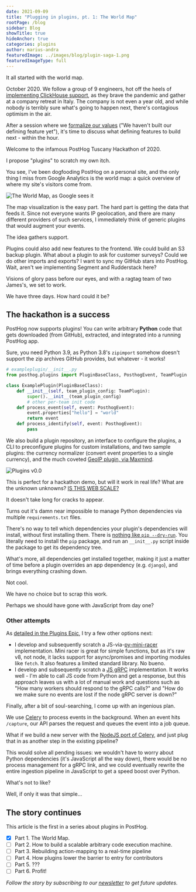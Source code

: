 ```yaml
---
date: 2021-09-09
title: "Plugging in plugins, pt. 1: The World Map"
rootPage: /blog
sidebar: Blog
showTitle: true
hideAnchor: true
categories: plugins
author: marius-andra
featuredImage: ../images/blog/plugin-saga-1.png
featuredImageType: full
---
```


It all started with the world map.

October 2020. We follow a group of 9 engineers, hot off the heels of [implementing ClickHouse support](https://posthog.com/blog/clickhouse-announcement), as they brave the pandemic and gather at a company retreat in Italy. The company is not even a year old, and while nobody is terribly sure what's going to happen next, there's contagious optimism in the air.

After a session where we [formalize our values](/handbook/company/values) ("We haven't built our defining feature yet"), it's time to discuss what defining features to build next - within the hour.

Welcome to the infamous PostHog Tuscany Hackathon of 2020.

I propose "plugins" to scratch my own itch. 

You see, I've been dogfooding PostHog on a personal site, and the only thing I miss from Google Analytics is the world map: a quick overview of where my site's visitors come from.

![The World Map, as Google sees it](https://www.klipfolio.com/sites/default/files/gallery/klip-template/where-is-organic-traffic-coming-from.png)

The map visualization is the easy part. The hard part is getting the data that feeds it. Since not everyone wants IP geolocation, and there are many different providers of such services, I immediately think of generic plugins that would augment your events.

The idea gathers support.

Plugins could also add new features to the frontend. We could build an S3 backup plugin. What about a plugin to ask for customer surveys? Could we do other imports and exports? I want to sync my GitHub stars into PostHog. Wait, aren't we implementing Segment and Rudderstack here?

Visions of glory pass before our eyes, and with a ragtag team of two James's, we set to work.

We have three days. How hard could it be?

## The hackathon is a success

PostHog now supports plugins! You can write arbitrary **Python** code that gets downloaded (from GitHub), extracted, and integrated into a running PostHog app.

Sure, you need Python 3.9, as Python 3.8's `zipimport` somehow doesn't support the zip archives GitHub provides, but whatever - it works!

```py
# exampleplugin/__init__.py
from posthog.plugins import PluginBaseClass, PosthogEvent, TeamPlugin

class ExamplePlugin(PluginBaseClass):   
    def __init__(self, team_plugin_config: TeamPlugin):
        super().__init__(team_plugin_config)
        # other per-team init code
    def process_event(self, event: PosthogEvent):
        event.properties["hello"] = "world"
        return event
    def process_identify(self, event: PosthogEvent):
        pass
```

We also build a plugin repository, an interface to configure the plugins, a CLI to preconfigure plugins for custom installations, and two sample plugins: the currency normalizer (convert event properties to a single currency), and the much coveted [GeoIP plugin, via Maxmind](https://www.maxmind.com/en/home). 

![Plugins v0.0](https://user-images.githubusercontent.com/53387/96144527-8f190700-0f04-11eb-8c9b-40ba031ac1d2.gif)

This is perfect for a hackathon demo, but will it work in real life? What are the unknown unknowns? [IS THIS WEB SCALE?](http://www.mongodb-is-web-scale.com/)

It doesn't take long for cracks to appear.

Turns out it's damn near impossible to manage Python dependencies via multiple `requirements.txt` files.

There's no way to tell which dependencies your plugin's dependencies will install, without first installing them. There is [nothing like `pip --dry-run`](https://github.com/pypa/pip/issues/53). You literally need to install the `pip` package, and run an `__init__.py` script inside the package to get its dependency tree.

What's more, all dependencies get installed together, making it just a matter of time before a plugin overrides an app dependency (e.g. `django`), and brings everything crashing down. 

Not cool.

We have no choice but to scrap this work.

Perhaps we should have gone with JavaScript from day one?

### Other attempts

As [detailed in the Plugins Epic](https://github.com/PostHog/posthog/issues/1896#issuecomment-717855986), I try a few other options next:

- I develop and subsequently scratch a JS-via-[py-mini-racer](https://github.com/sqreen/PyMiniRacer) implementation. Mini racer is great for simple functions, but as it's raw v8, not node, it lacks support for async/promises and importing modules like `fetch`. It also features a limited standard library. No bueno.
- I develop and subsequently scratch a [JS gRPC](https://grpc.io/docs/languages/node/basics/) implementation. It works well - I'm able to call JS code from Python and get a response, but this approach leaves us with a lot of manual work and questions such as "How many workers should respond to the gRPC calls?" and "How do we make sure no events are lost if the node gRPC server is down?"

Finally, after a bit of soul-searching, I come up with an ingenious plan.

We use [Celery](https://docs.celeryproject.org/) to process events in the background. When an event hits `/capture`, our API parses the request and queues the event into a job queue.

What if we build a new server with the [NodeJS port of Celery](https://celery-node.js.org/), and just plug that in as another step in the existing pipeline? 

This would solve all pending issues: we wouldn't have to worry about Python dependencies (it's JavaScript all the way down), there would be no process management for a gRPC link, and we could eventually rewrite the entire ingestion pipeline in JavaScript to get a speed boost over Python.

What's not to like?

Well, if only it was that simple...

## The story continues

This article is the first in a series about plugins in PostHog.

- [x] Part 1. The World Map.
- [ ] Part 2. How to build a scalable arbitrary code execution machine.
- [ ] Part 3. Rebuilding action-mapping to a real-time pipeline
- [ ] Part 4. How plugins lower the barrier to entry for contributors
- [ ] Part 5. ???
- [ ] Part 6. Profit!

_Follow the story by subscribing to our [newsletter](https://posthog.com/newsletter) to get future updates._
